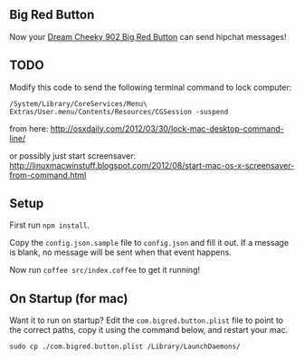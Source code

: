 ## Big Red Button

Now your [Dream Cheeky 902 Big Red Button](http://www.amazon.com/dp/B004D18MCK/ref=wl_it_dp_o_pd_nS_ttl?_encoding=UTF8&colid=OVJFOUTFS7DF&coliid=I1WLSU3GTK1935) can send hipchat messages!

## TODO
Modify this code to send the following terminal command to lock computer:
```
/System/Library/CoreServices/Menu\ Extras/User.menu/Contents/Resources/CGSession -suspend
```

from here: http://osxdaily.com/2012/03/30/lock-mac-desktop-command-line/

or possibly just start screensaver: http://linuxmacwinstuff.blogspot.com/2012/08/start-mac-os-x-screensaver-from-command.html

## Setup

First run `npm install`.

Copy the `config.json.sample` file to `config.json` and fill it out. If a message is blank, no message will be sent when that event happens.

Now run `coffee src/index.coffee` to get it running!

## On Startup (for mac)

Want it to run on startup? Edit the `com.bigred.button.plist` file to point to the correct paths, copy it using the command below, and restart your mac.

~~~
sudo cp ./com.bigred.button.plist /Library/LaunchDaemons/
~~~
